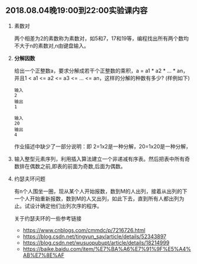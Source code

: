 ##	2018.08.04晚19:00到22:00实验课内容

1.	素数对

	两个相差为2的素数称为素数对，如5和7，17和19等，编程找出所有两个数均不大于n的素数对,n由键盘输入。

2.	**分解因数**

	给出一个正整数a，要求分解成若干个正整数的乘积，a = a1 * a2 * ... * an，并且1 < a1 <= a2 <= a3 <= ... <= an，这样的分解的种数有多少? (样例如下)
	
	```
	输入
	2
	输出
	1
	
	输入
	20
	输出
	4
	```

	作业描述中缺少了一部分说明：即 2=1x2是一种分解，20=1x20是一种分解，

3.	输入整型元素序列，利用插入算法建立一个非递减有序表。然后把表中所有奇数排在偶数之前,即表的前面为奇数,后面为偶数。

4.	约瑟夫环问题

	有n个人围坐一圈，现从某个人开始报数，数到M的人出列，接着从出列的下一个人开始重新报数，数到M的人又出列，如此下去，直到所有人都出列为止。试设计确定他们出列次序的程序。
	
	关于约瑟夫环的一些参考链接

	*	https://www.cnblogs.com/cmmdc/p/7216726.html
	*	https://blog.csdn.net/tingyun_say/article/details/52343897
	*	https://blog.csdn.net/wusuopubupt/article/details/18214999
	*	https://baike.baidu.com/item/%E7%BA%A6%E7%91%9F%E5%A4%AB%E7%8E%AF
